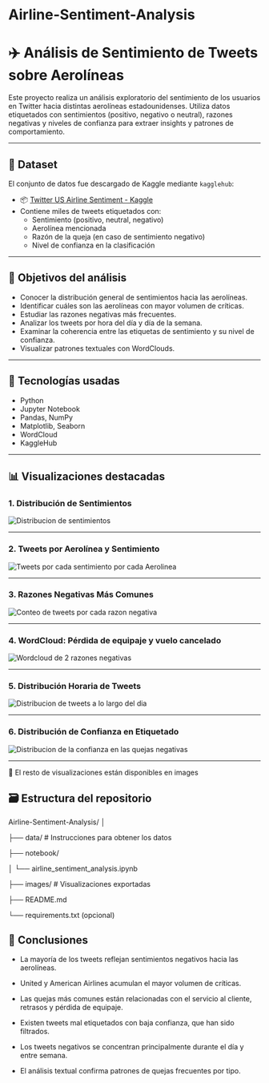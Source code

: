 # Airline-Sentiment-Analysis
# ✈️ Análisis de Sentimiento de Tweets sobre Aerolíneas

Este proyecto realiza un análisis exploratorio del sentimiento de los usuarios en Twitter hacia distintas aerolíneas estadounidenses. Utiliza datos etiquetados con sentimientos (positivo, negativo o neutral), razones negativas y niveles de confianza para extraer insights y patrones de comportamiento.

---

## 📁 Dataset

El conjunto de datos fue descargado de Kaggle mediante `kagglehub`:

- 📦 [Twitter US Airline Sentiment - Kaggle](https://www.kaggle.com/datasets/crowdflower/twitter-airline-sentiment)
- Contiene miles de tweets etiquetados con:
  - Sentimiento (positivo, neutral, negativo)
  - Aerolínea mencionada
  - Razón de la queja (en caso de sentimiento negativo)
  - Nivel de confianza en la clasificación

---

## 🎯 Objetivos del análisis

- Conocer la distribución general de sentimientos hacia las aerolíneas.
- Identificar cuáles son las aerolíneas con mayor volumen de críticas.
- Estudiar las razones negativas más frecuentes.
- Analizar los tweets por hora del día y día de la semana.
- Examinar la coherencia entre las etiquetas de sentimiento y su nivel de confianza.
- Visualizar patrones textuales con WordClouds.

---

## 🧪 Tecnologías usadas

- Python
- Jupyter Notebook
- Pandas, NumPy
- Matplotlib, Seaborn
- WordCloud
- KaggleHub

---

## 📊 Visualizaciones destacadas

### 1. Distribución de Sentimientos

![Distribucion de sentimientos](https://github.com/user-attachments/assets/6415df27-2be9-4321-9138-63694a346fce)

---

### 2. Tweets por Aerolínea y Sentimiento

![Tweets por cada sentimiento por cada Aerolinea](https://github.com/user-attachments/assets/cc415eac-665a-4dc1-97bf-f369c27e9b59)

---

### 3. Razones Negativas Más Comunes

![Conteo de tweets por cada razon negativa](https://github.com/user-attachments/assets/9032f915-a584-43d5-9529-dcc2eb797a12)

---

### 4. WordCloud: Pérdida de equipaje y vuelo cancelado

![Wordcloud de 2 razones negativas](https://github.com/user-attachments/assets/d566ef59-49c3-4ca7-a9b5-3a10dfd0c9d3)

---

### 5. Distribución Horaria de Tweets

![Distribucion de tweets a lo largo del dia](https://github.com/user-attachments/assets/8108aad2-6f9e-4019-8c9d-5c6d32cf964c)

---

### 6. Distribución de Confianza en Etiquetado

![Distribucion de la confianza en las quejas negativas](https://github.com/user-attachments/assets/0ec1a9b0-aa1f-420e-878b-4c839e600799)

---
🔎 El resto de visualizaciones están disponibles en images


## 🗃 Estructura del repositorio

Airline-Sentiment-Analysis/
│

├── data/ # Instrucciones para obtener los datos

├── notebook/

│ └── airline_sentiment_analysis.ipynb

├── images/ # Visualizaciones exportadas

├── README.md

└── requirements.txt (opcional)


## 📌 Conclusiones
- La mayoría de los tweets reflejan sentimientos negativos hacia las aerolíneas.

- United y American Airlines acumulan el mayor volumen de críticas.

- Las quejas más comunes están relacionadas con el servicio al cliente, retrasos y pérdida de equipaje.

- Existen tweets mal etiquetados con baja confianza, que han sido filtrados.

- Los tweets negativos se concentran principalmente durante el día y entre semana.

- El análisis textual confirma patrones de quejas frecuentes por tipo.
